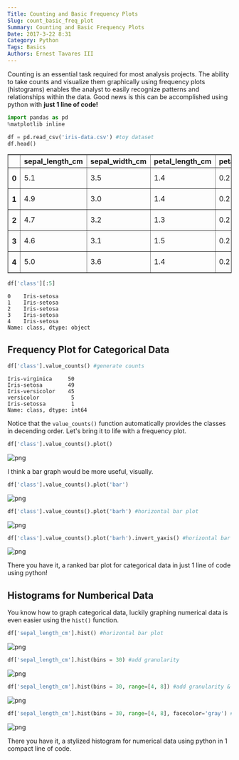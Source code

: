 ```yaml
---
Title: Counting and Basic Frequency Plots
Slug: count_basic_freq_plot
Summary: Counting and Basic Frequency Plots
Date: 2017-3-22 8:31
Category: Python
Tags: Basics
Authors: Ernest Tavares III
---
```


Counting is an essential task required for most analysis projects. The ability to  take counts and visualize them  graphically using frequency plots (histograms) enables the analyst to easily recognize patterns and relationships within the data. Good news is this can be accomplished using python with **just 1 line of code!**


```python
import pandas as pd
%matplotlib inline

df = pd.read_csv('iris-data.csv') #toy dataset
df.head()
```




<div>
<table border="1" class="dataframe">
  <thead>
    <tr style="text-align: right;">
      <th></th>
      <th>sepal_length_cm</th>
      <th>sepal_width_cm</th>
      <th>petal_length_cm</th>
      <th>petal_width_cm</th>
      <th>class</th>
    </tr>
  </thead>
  <tbody>
    <tr>
      <th>0</th>
      <td>5.1</td>
      <td>3.5</td>
      <td>1.4</td>
      <td>0.2</td>
      <td>Iris-setosa</td>
    </tr>
    <tr>
      <th>1</th>
      <td>4.9</td>
      <td>3.0</td>
      <td>1.4</td>
      <td>0.2</td>
      <td>Iris-setosa</td>
    </tr>
    <tr>
      <th>2</th>
      <td>4.7</td>
      <td>3.2</td>
      <td>1.3</td>
      <td>0.2</td>
      <td>Iris-setosa</td>
    </tr>
    <tr>
      <th>3</th>
      <td>4.6</td>
      <td>3.1</td>
      <td>1.5</td>
      <td>0.2</td>
      <td>Iris-setosa</td>
    </tr>
    <tr>
      <th>4</th>
      <td>5.0</td>
      <td>3.6</td>
      <td>1.4</td>
      <td>0.2</td>
      <td>Iris-setosa</td>
    </tr>
  </tbody>
</table>
</div>




```python
df['class'][:5]
```




    0    Iris-setosa
    1    Iris-setosa
    2    Iris-setosa
    3    Iris-setosa
    4    Iris-setosa
    Name: class, dtype: object



## Frequency Plot for Categorical Data


```python
df['class'].value_counts() #generate counts
```




    Iris-virginica     50
    Iris-setosa        49
    Iris-versicolor    45
    versicolor          5
    Iris-setossa        1
    Name: class, dtype: int64



Notice that the ```value_counts()``` function automatically provides the classes in decending order. Let's bring it to life with a frequency plot.


```python
df['class'].value_counts().plot()
```





![png](/images/counting_basic_plots/output_6_1.png)


I think a bar graph would be more useful, visually.


```python
df['class'].value_counts().plot('bar')
```




![png](/images/counting_basic_plots/output_8_1.png)



```python
df['class'].value_counts().plot('barh') #horizontal bar plot
```





![png](/images/counting_basic_plots/output_9_1.png)



```python
df['class'].value_counts().plot('barh').invert_yaxis() #horizontal bar plot
```


![png](/images/counting_basic_plots/output_10_0.png)


There you have it, a ranked bar plot for categorical data in just 1 line of code using python!

## Histograms for Numberical Data
You know how to graph categorical data, luckily graphing numerical data is even easier using the ```hist()``` function.


```python
df['sepal_length_cm'].hist() #horizontal bar plot
```






![png](/images/counting_basic_plots/output_13_1.png)





```python
df['sepal_length_cm'].hist(bins = 30) #add granularity
```






![png](/images/counting_basic_plots/output_15_1.png)



```python
df['sepal_length_cm'].hist(bins = 30, range=[4, 8]) #add granularity & range
```





![png](/images/counting_basic_plots/output_16_1.png)



```python
df['sepal_length_cm'].hist(bins = 30, range=[4, 8], facecolor='gray') #add granularity & range & color
```





![png](/images/counting_basic_plots/output_17_1.png)


There you have it, a stylized histogram for numerical data using python in 1 compact line of code.

